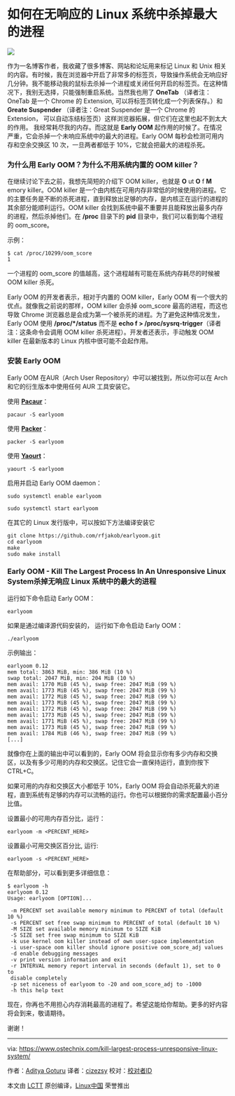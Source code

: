 如何在无响应的 Linux 系统中杀掉最大的进程
======
![](https://www.ostechnix.com/wp-content/uploads/2017/11/Kill-The-Largest-Process-720x340.png)

作为一名博客作者，我收藏了很多博客、网站和论坛用来标记 Linux 和 Unix 相关的内容。有时候，我在浏览器中开启了非常多的标签页，导致操作系统会无响应好几分钟。我不能移动我的鼠标去杀掉一个进程或关闭任何开启的标签页。在这种情况下，我别无选择，只能强制重启系统。当然我也用了 **OneTab** （译者注：OneTab 是一个 Chrome 的 Extension, 可以将标签页转化成一个列表保存。）和 **Greate Suspender** （译者注：Great Suspender 是一个 Chrome 的 Extension， 可以自动冻结标签页）这样浏览器拓展，但它们在这里也起不到太大的作用。 我经常耗尽我的内存。而这就是 **Early OOM** 起作用的时候了。在情况严重，它会杀掉一个未响应系统中的最大的进程。Early OOM 每秒会检测可用内存和空余交换区 10 次，一旦两者都低于 10%，它就会把最大的进程杀死。 

### 为什么用 Early OOM？为什么不用系统内置的 OOM killer？

在继续讨论下去之前，我想先简短的介绍下 OOM killer，也就是 **O** ut **O** f **M** emory killer。OOM killer 是一个由内核在可用内存非常低的时候使用的进程。它的主要任务是不断的杀死进程，直到释放出足够的内存，是内核正在运行的进程的其余部分能顺利运行。OOM killer 会找到系统中最不重要并且能释放出最多内存的进程，然后杀掉他们。在 **/proc** 目录下的 **pid** 目录中，我们可以看到每个进程的 oom_score。

示例：
```
$ cat /proc/10299/oom_score
1
```

一个进程的 oom_score 的值越高，这个进程越有可能在系统内存耗尽的时候被 OOM killer 杀死。

Early OOM 的开发者表示，相对于内置的 OOM killer，Early OOM 有一个很大的优点。就像我之前说的那样，OOM killer 会杀掉 oom_score 最高的进程，而这也导致 Chrome 浏览器总是会成为第一个被杀死的进程。为了避免这种情况发生，Early OOM 使用 **/proc/*/status** 而不是 **echo f > /proc/sysrq-trigger**（译者注：这条命令会调用 OOM killer 杀死进程）。开发者还表示，手动触发 OOM killer 在最新版本的 Linux 内核中很可能不会起作用。

### 安装 Early OOM

Early OOM 在AUR（Arch User Repository）中可以被找到，所以你可以在 Arch 和它的衍生版本中使用任何 AUR 工具安装它。

使用 [**Pacaur**][1]：
```
pacaur -S earlyoom
```

使用 [**Packer**][2]：
```
packer -S earlyoom
```

使用 [**Yaourt**][3]：
```
yaourt -S earlyoom
```

启用并启动 Early OOM daemon：
```
sudo systemctl enable earlyoom
```
```
sudo systemctl start earlyoom
```

在其它的 Linux 发行版中，可以按如下方法编译安装它
```
git clone https://github.com/rfjakob/earlyoom.git
cd earlyoom
make
sudo make install
```

### Early OOM - Kill The Largest Process In An Unresponsive Linux System杀掉无响应 Linux 系统中的最大的进程

运行如下命令启动 Early OOM：
```
earlyoom
```

如果是通过编译源代码安装的， 运行如下命令启动 Early OOM：
```
./earlyoom
```

示例输出：
```
earlyoom 0.12
mem total: 3863 MiB, min: 386 MiB (10 %)
swap total: 2047 MiB, min: 204 MiB (10 %)
mem avail: 1770 MiB (45 %), swap free: 2047 MiB (99 %)
mem avail: 1773 MiB (45 %), swap free: 2047 MiB (99 %)
mem avail: 1772 MiB (45 %), swap free: 2047 MiB (99 %)
mem avail: 1773 MiB (45 %), swap free: 2047 MiB (99 %)
mem avail: 1772 MiB (45 %), swap free: 2047 MiB (99 %)
mem avail: 1773 MiB (45 %), swap free: 2047 MiB (99 %)
mem avail: 1771 MiB (45 %), swap free: 2047 MiB (99 %)
mem avail: 1773 MiB (45 %), swap free: 2047 MiB (99 %)
mem avail: 1784 MiB (46 %), swap free: 2047 MiB (99 %)
[...]
```

就像你在上面的输出中可以看到的，Early OOM 将会显示你有多少内存和交换区，以及有多少可用的内存和交换区。记住它会一直保持运行，直到你按下 CTRL+C。

如果可用的内存和交换区大小都低于 10%，Early OOM 将会自动杀死最大的进程，直到系统有足够的内存可以流畅的运行。你也可以根据你的需求配置最小百分比值。

设置最小的可用内存百分比，运行：
```
earlyoom -m <PERCENT_HERE>
```

设置最小可用交换区百分比, 运行:
```
earlyoom -s <PERCENT_HERE>
```

在帮助部分，可以看到更多详细信息：
```
$ earlyoom -h
earlyoom 0.12
Usage: earlyoom [OPTION]...

 -m PERCENT set available memory minimum to PERCENT of total (default 10 %)
 -s PERCENT set free swap minimum to PERCENT of total (default 10 %)
 -M SIZE set available memory minimum to SIZE KiB
 -S SIZE set free swap minimum to SIZE KiB
 -k use kernel oom killer instead of own user-space implementation
 -i user-space oom killer should ignore positive oom_score_adj values
 -d enable debugging messages
 -v print version information and exit
 -r INTERVAL memory report interval in seconds (default 1), set to 0 to
 disable completely
 -p set niceness of earlyoom to -20 and oom_score_adj to -1000
 -h this help text
```

现在，你再也不用担心内存消耗最高的进程了。希望这能给你帮助。更多的好内容将会到来，敬请期待。

谢谢！



--------------------------------------------------------------------------------

via: https://www.ostechnix.com/kill-largest-process-unresponsive-linux-system/

作者：[Aditya Goturu][a]
译者：[cizezsy](https://github.com/cizezsy)
校对：[校对者ID](https://github.com/校对者ID)

本文由 [LCTT](https://github.com/LCTT/TranslateProject) 原创编译，[Linux中国](https://linux.cn/) 荣誉推出

[a]:https://www.ostechnix.com
[1]:https://www.ostechnix.com/install-pacaur-arch-linux/
[2]:https://www.ostechnix.com/install-packer-arch-linux-2/
[3]:https://www.ostechnix.com/install-yaourt-arch-linux/
